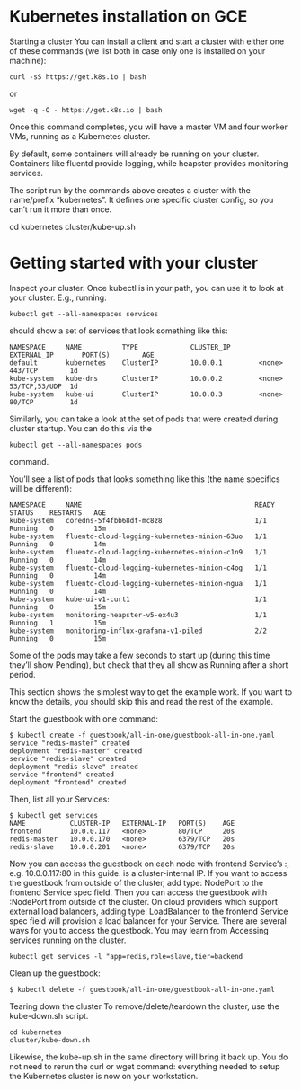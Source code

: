 #  Kubernetes installation on GCE 
 Starting a cluster
 You can install a client and start a cluster with either one of these commands (we list both in case only one is installed on your machine):

```console
curl -sS https://get.k8s.io | bash
```
or
```console
wget -q -O - https://get.k8s.io | bash
```
Once this command completes, you will have a master VM and four worker VMs, running as a Kubernetes cluster.

By default, some containers will already be running on your cluster. Containers like fluentd provide logging, while heapster provides 
monitoring services.

The script run by the commands above creates a cluster with the name/prefix “kubernetes”. It defines one specific cluster config, 
so you can’t run it more than once.

cd kubernetes
cluster/kube-up.sh

# Getting started with your cluster
Inspect your cluster. Once kubectl is in your path, you can use it to look at your cluster. E.g., running:

```console
kubectl get --all-namespaces services
```
should show a set of services that look something like this:
```console
NAMESPACE     NAME          TYPE             CLUSTER_IP       EXTERNAL_IP       PORT(S)        AGE
default       kubernetes    ClusterIP        10.0.0.1         <none>            443/TCP        1d
kube-system   kube-dns      ClusterIP        10.0.0.2         <none>            53/TCP,53/UDP  1d
kube-system   kube-ui       ClusterIP        10.0.0.3         <none>            80/TCP         1d
```
Similarly, you can take a look at the set of pods that were created during cluster startup. You can do this via the
```console
kubectl get --all-namespaces pods
```
command.

You’ll see a list of pods that looks something like this (the name specifics will be different):
```console
NAMESPACE     NAME                                           READY     STATUS    RESTARTS   AGE
kube-system   coredns-5f4fbb68df-mc8z8                       1/1       Running   0          15m
kube-system   fluentd-cloud-logging-kubernetes-minion-63uo   1/1       Running   0          14m
kube-system   fluentd-cloud-logging-kubernetes-minion-c1n9   1/1       Running   0          14m
kube-system   fluentd-cloud-logging-kubernetes-minion-c4og   1/1       Running   0          14m
kube-system   fluentd-cloud-logging-kubernetes-minion-ngua   1/1       Running   0          14m
kube-system   kube-ui-v1-curt1                               1/1       Running   0          15m
kube-system   monitoring-heapster-v5-ex4u3                   1/1       Running   1          15m
kube-system   monitoring-influx-grafana-v1-piled             2/2       Running   0          15m
```
Some of the pods may take a few seconds to start up (during this time they’ll show Pending), but check that they all show as 
Running after a short period.

This section shows the simplest way to get the example work. If you want to know the details, you should skip this and read 
the rest of the example.

Start the guestbook with one command:
```console
$ kubectl create -f guestbook/all-in-one/guestbook-all-in-one.yaml
service "redis-master" created
deployment "redis-master" created
service "redis-slave" created
deployment "redis-slave" created
service "frontend" created
deployment "frontend" created
```
Then, list all your Services:
```console
$ kubectl get services
NAME           CLUSTER-IP   EXTERNAL-IP   PORT(S)    AGE
frontend       10.0.0.117   <none>        80/TCP     20s
redis-master   10.0.0.170   <none>        6379/TCP   20s
redis-slave    10.0.0.201   <none>        6379/TCP   20s
```
Now you can access the guestbook on each node with frontend Service’s <Cluster-IP>:<PORT>, e.g. 10.0.0.117:80 in this guide. 
<Cluster-IP> is a cluster-internal IP. If you want to access the guestbook from outside of the cluster, add type: NodePort to the 
frontend Service spec field. Then you can access the guestbook with <NodeIP>:NodePort from outside of the cluster. On cloud providers 
which support external load balancers, adding type: LoadBalancer to the frontend Service spec field will provision a load balancer for 
your Service. There are several ways for you to access the guestbook. You may learn from Accessing services running on the cluster.
```console
kubectl get services -l "app=redis,role=slave,tier=backend
```
Clean up the guestbook:
```console
$ kubectl delete -f guestbook/all-in-one/guestbook-all-in-one.yaml
```
Tearing down the cluster
To remove/delete/teardown the cluster, use the kube-down.sh script.
```console
cd kubernetes
cluster/kube-down.sh
```
Likewise, the kube-up.sh in the same directory will bring it back up. You do not need to rerun the curl or wget command: everything 
needed to setup the Kubernetes cluster is now on your workstation.





